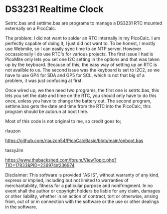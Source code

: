 # DS3231 Realtime Clock

Setrtc.bas and settime.bas are programs to manage a DS3231 RTC mounted externally on a PicoCalc.

The problem: I did not want to solder an RTC internally in my PicoCalc. I am perfectly capable of doing it, I just did not want to. To be honest, I mostly use Webmite, so I can easily sync time to an NTP server. However occassionally I do use RTC's for various projects. The first issue I had is PicoMite only lets you set one I2C setting in the options and that was taken up by the keyboard. Because of this, the easy way of setting up an RTC is not availble to us. The second issue was the keyboard is set to I2C2, so we have to use GP4 for SDA and GP5 for SCL, which is not that big of a problem, it was just confusing at first.

Once wired up, we then need two programs, the first one is setrtc.bas, this lets you set the date and time on the RTC, you should only have to do this once, unless you have to change the battery out. The second program, settime.bas gets the date and time from the RTC into the PicoCalc, this program should be autorun at boot time.

Most of this code is not original to me, so credit goes to;

rlauzon

https://github.com/rlauzon54/PicoCalcBasic/blob/main/onboot.bas

tassyJim

https://www.thebackshed.com/forum/ViewTopic.php?TID=17833&PID=236974#236974

Disclaimer: This software is provided "AS IS", without warranty of any kind, express or implied, including but not limited to warranties of merchantability, fitness for a paticular purpose and nonifringment. In no event shall the author or copyright holders be liable for any claim, damages or other liability, whether in an action of contract, tort or otherwise, arising from, out of or in connection with the software or the use or other dealings in the software.
